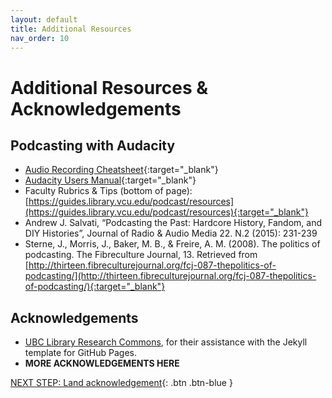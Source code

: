 ```yaml
---
layout: default
title: Additional Resources
nav_order: 10
---
```

# Additional Resources & Acknowledgements

## Podcasting with Audacity
- [Audio Recording Cheatsheet](http://bit.ly/uvic_record){:target="_blank"}
- [Audacity Users Manual](https://manual.audacityteam.org/index.html){:target="_blank"}
- Faculty Rubrics & Tips (bottom of page): [https://guides.library.vcu.edu/podcast/resources](https://guides.library.vcu.edu/podcast/resources){:target="_blank"}
- Andrew J. Salvati, “Podcasting the Past: Hardcore History, Fandom, and DIY Histories”, Journal of Radio & Audio Media 22. N.2 (2015): 231-239
- Sterne, J., Morris, J., Baker, M. B., & Freire, A. M. (2008). The politics of podcasting. The Fibreculture Journal, 13. Retrieved from [http://thirteen.fibreculturejournal.org/fcj-087-thepolitics-of-podcasting/](http://thirteen.fibreculturejournal.org/fcj-087-thepolitics-of-podcasting/){:target="_blank"}

## Acknowledgements

- [UBC Library Research Commons](https://github.com/ubc-library-rc/), for their assistance with the Jekyll template for GitHub Pages.
- **MORE ACKNOWLEDGEMENTS HERE**

[NEXT STEP: Land acknowledgement](land-acknowledgement.html){: .btn .btn-blue }
